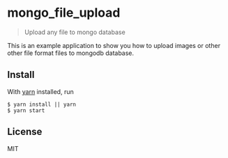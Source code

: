 # mongo_file_upload

> Upload any file to mongo database

This is an example application to show you how to upload images or other other file format files to mongodb database.


## Install

With [yarn](https://yarnpkg.com/en/) installed, run

```
$ yarn install || yarn
$ yarn start
```

## License

MIT